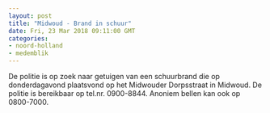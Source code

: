```yaml
---
layout: post
title: "Midwoud - Brand in schuur"
date: Fri, 23 Mar 2018 09:11:00 GMT
categories: 
- noord-holland 
- medemblik 
---
```


De politie is op zoek naar getuigen van een schuurbrand die op donderdagavond plaatsvond op het Midwouder Dorpsstraat in Midwoud. De politie is bereikbaar op tel.nr. 0900-8844. Anoniem bellen kan ook op 0800-7000.
